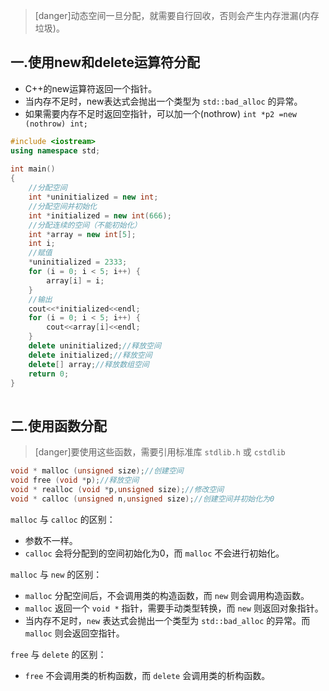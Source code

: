 >[danger]动态空间一旦分配，就需要自行回收，否则会产生内存泄漏(内存垃圾)。

## 一.使用new和delete运算符分配

+	C++的new运算符返回一个指针。
+	当内存不足时，new表达式会抛出一个类型为 `std::bad_alloc` 的异常。
  +	如果需要内存不足时返回空指针，可以加一个(nothrow)  `int *p2 =new (nothrow) int;`

```c++
#include <iostream>
using namespace std;
	
int main()
{
	//分配空间
	int *uninitialized = new int;
	//分配空间并初始化
	int *initialized = new int(666);
	//分配连续的空间（不能初始化）
	int *array = new int[5];
	int i;
	//赋值
	*uninitialized = 2333;
	for (i = 0; i < 5; i++) {
		array[i] = i;
	}
	//输出
	cout<<*initialized<<endl;
	for (i = 0; i < 5; i++) {
		cout<<array[i]<<endl;
	}
	delete uninitialized;//释放空间
	delete initialized;//释放空间
	delete[] array;//释放数组空间
	return 0;
}
	
```

## 二.使用函数分配
>[danger]要使用这些函数，需要引用标准库 `stdlib.h` 或 `cstdlib`

```c
void * malloc (unsigned size);//创建空间
void free (void *p);//释放空间
void * realloc (void *p,unsigned size);//修改空间
void * calloc (unsigned n,unsigned size);//创建空间并初始化为0
```

`malloc` 与 `calloc` 的区别：
+	参数不一样。
+	`calloc` 会将分配到的空间初始化为0，而 `malloc` 不会进行初始化。

`malloc` 与 `new` 的区别：
+	`malloc` 分配空间后，不会调用类的构造函数，而 `new` 则会调用构造函数。
+	`malloc` 返回一个 `void *` 指针，需要手动类型转换，而 `new` 则返回对象指针。
+	当内存不足时，`new` 表达式会抛出一个类型为 `std::bad_alloc` 的异常。而 `malloc` 则会返回空指针。

`free` 与 `delete` 的区别：

+	`free`  不会调用类的析构函数，而 `delete` 会调用类的析构函数。


